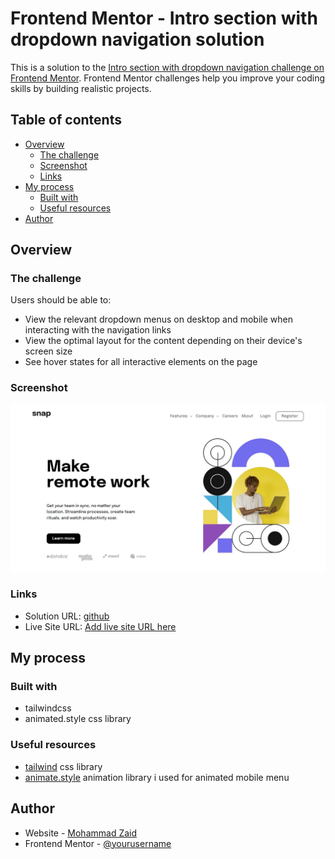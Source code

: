 # Frontend Mentor - Intro section with dropdown navigation solution

This is a solution to the [Intro section with dropdown navigation challenge on Frontend Mentor](https://www.frontendmentor.io/challenges/intro-section-with-dropdown-navigation-ryaPetHE5). Frontend Mentor challenges help you improve your coding skills by building realistic projects.

## Table of contents

- [Overview](#overview)
  - [The challenge](#the-challenge)
  - [Screenshot](#screenshot)
  - [Links](#links)
- [My process](#my-process)
  - [Built with](#built-with)
  - [Useful resources](#useful-resources)
- [Author](#author)

## Overview

### The challenge

Users should be able to:

- View the relevant dropdown menus on desktop and mobile when interacting with the navigation links
- View the optimal layout for the content depending on their device's screen size
- See hover states for all interactive elements on the page

### Screenshot

![screenshot](design/screenshot.jpg)

### Links

- Solution URL: [github](https://github.com/them7d/intro-section)
- Live Site URL: [Add live site URL here](https://them7d.github.io/intro-section)

## My process

### Built with

- tailwindcss
- animated.style css library

### Useful resources

- [tailwind](https://www.tailwindcss.com) css library
- [animate.style](https://animate.style/) animation library i used for animated mobile menu

## Author

- Website - [Mohammad Zaid](https://github.com/them7d)
- Frontend Mentor - [@yourusername](https://www.frontendmentor.io/profile/them7d)

